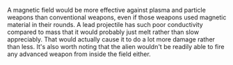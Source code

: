 A magnetic field would be more effective against plasma and particle
weapons than conventional weapons, even if those weapons used magnetic
material in their rounds. A lead projectile has such poor conductivity
compared to mass that it would probably just melt rather than slow
appreciably. That would actually cause it to do a lot more damage rather
than less. It's also worth noting that the alien wouldn't be readily
able to fire any advanced weapon from inside the field either.